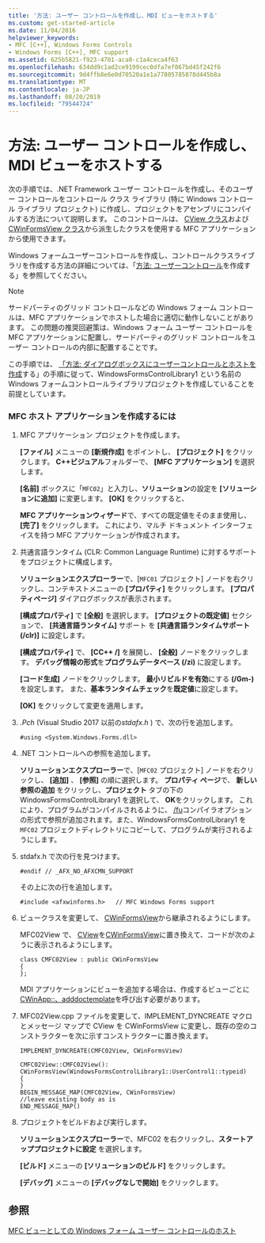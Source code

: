 ```yaml
---
title: '方法: ユーザー コントロールを作成し、MDI ビューをホストする'
ms.custom: get-started-article
ms.date: 11/04/2016
helpviewer_keywords:
- MFC [C++], Windows Forms Controls
- Windows Forms [C++], MFC support
ms.assetid: 625b5821-f923-4701-aca0-c1a4ceca4f63
ms.openlocfilehash: 634dd9c1ad2ce9199cec0dfa7ef067bd45f242f6
ms.sourcegitcommit: 9d4ffb8e6e0d70520a1e1a77805785878d445b8a
ms.translationtype: MT
ms.contentlocale: ja-JP
ms.lasthandoff: 08/20/2019
ms.locfileid: "79544724"
---
```

# <a name="how-to-create-the-user-control-and-host-mdi-view"></a>方法: ユーザー コントロールを作成し、MDI ビューをホストする

次の手順では、.NET Framework ユーザー コントロールを作成し、そのユーザー コントロールをコントロール クラス ライブラリ (特に Windows コントロール ライブラリ プロジェクト) に作成し、プロジェクトをアセンブリにコンパイルする方法について説明します。 このコントロールは、 [CView クラス](../mfc/reference/cview-class.md)および[CWinFormsView クラス](../mfc/reference/cwinformsview-class.md)から派生したクラスを使用する MFC アプリケーションから使用できます。

Windows フォームユーザーコントロールを作成し、コントロールクラスライブラリを作成する方法の詳細については、「[方法: ユーザーコントロール](/dotnet/framework/winforms/controls/how-to-author-composite-controls)を作成する」を参照してください。

> [!NOTE]
>  サードパーティのグリッド コントロールなどの Windows フォーム コントロールは、MFC アプリケーションでホストした場合に適切に動作しないことがあります。 この問題の推奨回避策は、Windows フォーム ユーザー コントロールを MFC アプリケーションに配置し、サードパーティのグリッド コントロールをユーザー コントロールの内部に配置することです。

この手順では、 [「方法: ダイアログボックスにユーザーコントロールとホストを作成](../dotnet/how-to-create-the-user-control-and-host-in-a-dialog-box.md)する」の手順に従って、WindowsFormsControlLibrary1 という名前の Windows フォームコントロールライブラリプロジェクトを作成していることを前提としています。

### <a name="to-create-the-mfc-host-application"></a>MFC ホスト アプリケーションを作成するには

1. MFC アプリケーション プロジェクトを作成します。

   **[ファイル]** メニューの **[新規作成]** をポイントし、 **[プロジェクト]** をクリックします。 **C++ビジュアル**フォルダーで、 **[MFC アプリケーション]** を選択します。

   **[名前]** ボックスに「`MFC02`」と入力し、**ソリューション**の設定を **[ソリューションに追加]** に変更します。 **[OK]** をクリックすると、

   **MFC アプリケーションウィザード**で、すべての既定値をそのまま使用し、 **[完了]** をクリックします。 これにより、マルチ ドキュメント インターフェイスを持つ MFC アプリケーションが作成されます。

1. 共通言語ランタイム (CLR: Common Language Runtime) に対するサポートをプロジェクトに構成します。

   **ソリューションエクスプローラー**で、[`MFC01` プロジェクト] ノードを右クリックし、コンテキストメニューの **[プロパティ]** をクリックします。 **[プロパティページ]** ダイアログボックスが表示されます。

   **[構成プロパティ]** で **[全般]** を選択します。 **[プロジェクトの既定値]** セクションで、 **[共通言語ランタイム]** サポート を **[共通言語ランタイムサポート (/clr)]** に設定します。

   **[構成プロパティ]** で、 **[CC++ /]** を展開し、 **[全般]** ノードをクリックします。 **デバッグ情報の形式**を**プログラムデータベース (/zi)** に設定します。

   **[コード生成]** ノードをクリックします。 **最小リビルドを有効**にする **(/Gm-)** を設定します。 また、**基本ランタイムチェック**を**既定値**に設定します。

   **[OK]** をクリックして変更を適用します。

1. *.Pch* (Visual Studio 2017 以前の*stdafx.h* ) で、次の行を追加します。

    ```
    #using <System.Windows.Forms.dll>
    ```

1. .NET コントロールへの参照を追加します。

   **ソリューションエクスプローラー**で、[`MFC02` プロジェクト] ノードを右クリックし、 **[追加]** 、 **[参照]** の順に選択します。 **プロパティ ページ**で、 **新しい参照の追加** をクリックし、**プロジェクト** タブの下の WindowsFormsControlLibrary1 を選択して、 **OK**をクリックします。 これにより、プログラムがコンパイルされるように、 [/fu](../build/reference/fu-name-forced-hash-using-file.md)コンパイラオプションの形式で参照が追加されます。また、WindowsFormsControlLibrary1 を `MFC02` プロジェクトディレクトリにコピーして、プログラムが実行されるようにします。

1. stdafx.h で次の行を見つけます。

    ```
    #endif // _AFX_NO_AFXCMN_SUPPORT
    ```

   その上に次の行を追加します。

    ```
    #include <afxwinforms.h>   // MFC Windows Forms support
    ```

1. ビュークラスを変更して、 [CWinFormsView](../mfc/reference/cwinformsview-class.md)から継承されるようにします。

   MFC02View で、 [CView](../mfc/reference/cview-class.md)を[CWinFormsView](../mfc/reference/cwinformsview-class.md)に置き換えて、コードが次のように表示されるようにします。

    ```
    class CMFC02View : public CWinFormsView
    {
    };
    ```

   MDI アプリケーションにビューを追加する場合は、作成するビューごとに[CWinApp::、adddoctemplate](../mfc/reference/cwinapp-class.md#adddoctemplate)を呼び出す必要があります。

1. MFC02View.cpp ファイルを変更して、IMPLEMENT_DYNCREATE マクロとメッセージ マップで CView を CWinFormsView に変更し、既存の空のコンストラクターを次に示すコンストラクターに置き換えます。

    ```
    IMPLEMENT_DYNCREATE(CMFC02View, CWinFormsView)

    CMFC02View::CMFC02View(): CWinFormsView(WindowsFormsControlLibrary1::UserControl1::typeid)
    {
    }
    BEGIN_MESSAGE_MAP(CMFC02View, CWinFormsView)
    //leave existing body as is
    END_MESSAGE_MAP()
    ```

1. プロジェクトをビルドおよび実行します。

   **ソリューションエクスプローラー**で、MFC02 を右クリックし、**スタートアッププロジェクトに設定** を選択します。

   **[ビルド]** メニューの **[ソリューションのビルド]** をクリックします。

   **[デバッグ]** メニューの **[デバッグなしで開始]** をクリックします。

## <a name="see-also"></a>参照

[MFC ビューとしての Windows フォーム ユーザー コントロールのホスト](../dotnet/hosting-a-windows-forms-user-control-as-an-mfc-view.md)
